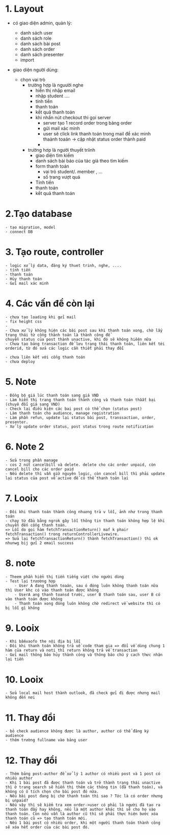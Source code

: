 # 1. Layout
- có giao diện admin, quản lý: 
  - danh sách user 
  - danh sách role
  - danh sách bài post
  - danh sách order
  - danh sách presenter
  - import

- giao diện người dùng:
  - chọn vai trò
    - trường hợp là nguười nghe
        - hiển thị nhập email
        - nhập student ....
        - tính tiền
        - thanh toán
        - kết quả thanh toán
        - khi nhấn nút checkout thì gọi server
          - server tạo 1 record order trong bảng order
          - gửi mail xác minh
          - user sẽ click link thanh toán trong mail để xác minh thaành toaán -> cập nhật status order thành paid
          - 
    - trường hơp là người thuyết triình
      - giao diện tìm kiếm
      - danh sách bài báo của tác giả theo tìm kiếm
      - form thanh toán
        - vai trò student/. member , ...
        - số trang vượt quá
      - Tính tiền
      - thanh toán
      - kết quả thanh toán


# 2.Tạo database
    - tạo migration, model
    - connect DB

# 3. Tạo route, controller
    - logic xử lý data, đăng ký thuet trinh, nghe, .... 
    - tính tiền
    - thanh toán
    - Hủy thanh toán
    - Gửi mail xác minh
    
# 4. Các vấn đề còn lại
    - chưa tạo loading khi gửi mail
    - fix height css
    - 
    - Chưa xử lý không hiện các bài post sau khi thanh toán xong, chờ lấy trạng thái từ cổng thành toán là thành công để 
    chuyển status của post thành unactive, khi đó sẽ không hiêện nữa
    - Chưa tạo bảng transaction để lưu trạng thái thanh toán, liên kết tới orderid, từ đó sửa các logic cần thiết phải thay đổi
    
    - chưa liên kết với cổng thanh toán
    - chưa deploy


# 5. Note
    - Đồng bộ giá lúc thanh toán sang giá VND
    - Làm hiển thị trang thanh toán thành công và thanh toán thâất bại (chuyê đổi giá sang VND)
    - Check lại điều kiện các bai post có thể chọn (status post)
    - Làm thanh toán cho audience, manage registration
    - Làm phần refun, update lại status bài post, transsaction, order, presenter.
    - Xử lý update order status, post status trong route notification


# 6. Note 2
    - Sửa trong phần manage 
    - cos 2 nút cancelbill và delete. delete cho các order unpaid, còn cancel bill cho các order paid
    - Nếu delete thì vẫn giữ nguyên logic, còn cancel bill thì phải update lại status của post về active để có thể thanh toán lại

# 7. Looix
    - Đôi khi thanh toán thành công nhuưng trả v lỗi, ảnh như trong thanh toán
    - chạy từ đầu bằng ngrok gây lỗi thông tin thanh toán không hợp lệ khi chuyển đến cổng thanh toán. 
    => Lỗi do gọi hàm fetchTransactionReturn() maf k phair fetchTransaction() trong returnControllerLivewire. 
    => Sửa lại fetchTransactionReturn() thành fetchTransaction() thì ok nhunwg bij gửi 2 email success

# 8. note
    - Theem phần hiển thị tiền tiếng việt cho người dùng
    - Test lại trươờng hợp 
        - User A đang thanh toaán, sau ó đóng luôn không thanh toán nữa thì User khc có vào thanh toán được không
        - UserA ang thanh toansd trước, user B thanh toán sau, user B có vào thanh toán được không
        - Thanh toán xong đóng luôn không chờ redirect về website thì có bị lỗi gì không


# 9. Looix
    - Khi bấmvaofo the nội địa bị lỗi
    - Đôi khi thanh toán không trả về code tham gia => đổi về dùng chung 1 hàm của return và noti thì return không trả về transaction
    - Gửi mail thông báo hủy thành công và thông báo chú ý cach thưc nhận lại tiền

# 10. Looix
    - Sửa local mail host thành outlook, đã check gửi đi được nhưng mail không đến nơi

# 11. Thay đổi
    - bỏ check audience không được là author, author có thể đăng ký audience
    - thêm trường fullname vào bảng user

# 12. Thay đổi
    - Thêm bảng post-author để xử lý 1 author có nhiều post và 1 post có nhiều author
    - Khi 1 bài post đã được thanh toán và trở thành trạng thái unactive thì ở trang search sẽ hiển thị thêm các thông tin (đã thanh toán), và không có ô tích chọn cho bài post đó nữa.
    - Nếu bài post đang bị chờ thanh toán thì sao ? Tức là có order nhưng bị unpaid?
    - Nếu vậy thì sẽ kiểm tra xem order->user có phải là người đã tạo ra thanh toán đấy hay không, nếu là một author khác thì sẽ cho họ vào thanh toán. Còn nếu vẫn là author cũ thì sẽ phải thực hiện bước xóa thanh toán cũ => tạo thanh toán mới.
    - Nếu 1 bài post có nhiều order, khi một người thanh toán thành công sẽ xóa hết order của các bài post đó.
    
